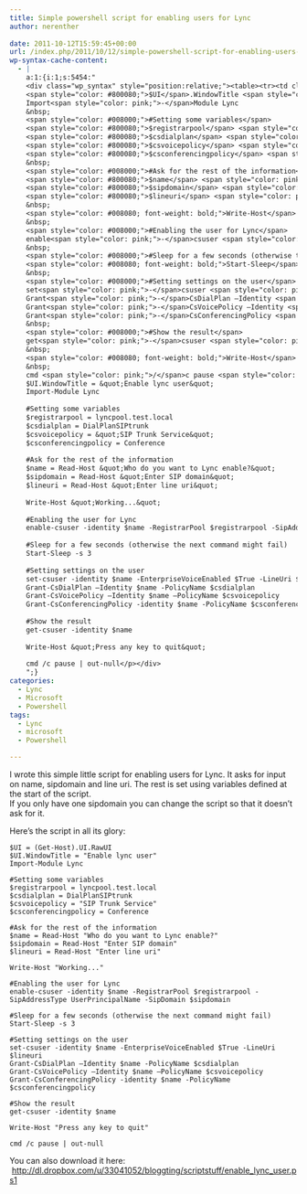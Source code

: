 ```yaml
---
title: Simple powershell script for enabling users for Lync
author: nerenther
 
date: 2011-10-12T15:59:45+00:00
url: /index.php/2011/10/12/simple-powershell-script-for-enabling-users-for-lync/
wp-syntax-cache-content:
  - |
    a:1:{i:1;s:5454:"
    <div class="wp_syntax" style="position:relative;"><table><tr><td class="code"><pre class="powershell" style="font-family:monospace;"><span style="color: #800080;">$UI</span> <span style="color: pink;">=</span> <span style="color: #000000;">&#40;</span><span style="color: #008080; font-weight: bold;">Get-Host</span><span style="color: #000000;">&#41;</span>.UI.RawUI
    <span style="color: #800080;">$UI</span>.WindowTitle <span style="color: pink;">=</span> <span style="color: #800000;">&quot;Enable lync user&quot;</span>
    Import<span style="color: pink;">-</span>Module Lync
    &nbsp;
    <span style="color: #008000;">#Setting some variables</span>
    <span style="color: #800080;">$registrarpool</span> <span style="color: pink;">=</span> lyncpool.test.local
    <span style="color: #800080;">$csdialplan</span> <span style="color: pink;">=</span> DialPlanSIPtrunk
    <span style="color: #800080;">$csvoicepolicy</span> <span style="color: pink;">=</span> <span style="color: #800000;">&quot;SIP Trunk Service&quot;</span>
    <span style="color: #800080;">$csconferencingpolicy</span> <span style="color: pink;">=</span> Conference
    &nbsp;
    <span style="color: #008000;">#Ask for the rest of the information</span>
    <span style="color: #800080;">$name</span> <span style="color: pink;">=</span> <span style="color: #008080; font-weight: bold;">Read-Host</span> <span style="color: #800000;">&quot;Who do you want to Lync enable?&quot;</span>
    <span style="color: #800080;">$sipdomain</span> <span style="color: pink;">=</span> <span style="color: #008080; font-weight: bold;">Read-Host</span> <span style="color: #800000;">&quot;Enter SIP domain&quot;</span>
    <span style="color: #800080;">$lineuri</span> <span style="color: pink;">=</span> <span style="color: #008080; font-weight: bold;">Read-Host</span> <span style="color: #800000;">&quot;Enter line uri&quot;</span>
    &nbsp;
    <span style="color: #008080; font-weight: bold;">Write-Host</span> <span style="color: #800000;">&quot;Working...&quot;</span>
    &nbsp;
    <span style="color: #008000;">#Enabling the user for Lync</span>
    enable<span style="color: pink;">-</span>csuser <span style="color: pink;">-</span>identity <span style="color: #800080;">$name</span> <span style="color: pink;">-</span>RegistrarPool <span style="color: #800080;">$registrarpool</span> <span style="color: pink;">-</span>SipAddressType UserPrincipalName <span style="color: pink;">-</span>SipDomain <span style="color: #800080;">$sipdomain</span>
    &nbsp;
    <span style="color: #008000;">#Sleep for a few seconds (otherwise the next command might fail)</span>
    <span style="color: #008080; font-weight: bold;">Start-Sleep</span> <span style="color: pink;">-</span>s <span style="color: #804000;">3</span>
    &nbsp;
    <span style="color: #008000;">#Setting settings on the user</span>
    set<span style="color: pink;">-</span>csuser <span style="color: pink;">-</span>identity <span style="color: #800080;">$name</span> <span style="color: pink;">-</span>EnterpriseVoiceEnabled <span style="color: #800080;">$True</span> <span style="color: pink;">-</span>LineUri <span style="color: #800080;">$lineuri</span>
    Grant<span style="color: pink;">-</span>CsDialPlan –Identity <span style="color: #800080;">$name</span> <span style="color: pink;">-</span>PolicyName <span style="color: #800080;">$csdialplan</span>
    Grant<span style="color: pink;">-</span>CsVoicePolicy –Identity <span style="color: #800080;">$name</span> –PolicyName <span style="color: #800080;">$csvoicepolicy</span>
    Grant<span style="color: pink;">-</span>CsConferencingPolicy <span style="color: pink;">-</span>identity <span style="color: #800080;">$name</span> <span style="color: pink;">-</span>PolicyName <span style="color: #800080;">$csconferencingpolicy</span>
    &nbsp;
    <span style="color: #008000;">#Show the result</span>
    get<span style="color: pink;">-</span>csuser <span style="color: pink;">-</span>identity <span style="color: #800080;">$name</span>
    &nbsp;
    <span style="color: #008080; font-weight: bold;">Write-Host</span> <span style="color: #800000;">&quot;Press any key to quit&quot;</span>
    &nbsp;
    cmd <span style="color: pink;">/</span>c pause <span style="color: pink;">|</span> <span style="color: #008080; font-weight: bold;">out-null</span> ```</td></tr></table><p class="theCode" style="display:none;">$UI = (Get-Host).UI.RawUI
    $UI.WindowTitle = &quot;Enable lync user&quot;
    Import-Module Lync
    
    #Setting some variables
    $registrarpool = lyncpool.test.local
    $csdialplan = DialPlanSIPtrunk
    $csvoicepolicy = &quot;SIP Trunk Service&quot;
    $csconferencingpolicy = Conference
    
    #Ask for the rest of the information
    $name = Read-Host &quot;Who do you want to Lync enable?&quot;
    $sipdomain = Read-Host &quot;Enter SIP domain&quot;
    $lineuri = Read-Host &quot;Enter line uri&quot;
    
    Write-Host &quot;Working...&quot;
    
    #Enabling the user for Lync
    enable-csuser -identity $name -RegistrarPool $registrarpool -SipAddressType UserPrincipalName -SipDomain $sipdomain
    
    #Sleep for a few seconds (otherwise the next command might fail)
    Start-Sleep -s 3
    
    #Setting settings on the user
    set-csuser -identity $name -EnterpriseVoiceEnabled $True -LineUri $lineuri
    Grant-CsDialPlan –Identity $name -PolicyName $csdialplan
    Grant-CsVoicePolicy –Identity $name –PolicyName $csvoicepolicy
    Grant-CsConferencingPolicy -identity $name -PolicyName $csconferencingpolicy
    
    #Show the result
    get-csuser -identity $name
    
    Write-Host &quot;Press any key to quit&quot;
    
    cmd /c pause | out-null</p></div>
    ";}
categories:
  - Lync
  - Microsoft
  - Powershell
tags:
  - Lync
  - microsoft
  - Powershell

---
```

I wrote this simple little script for enabling users for Lync. It asks for input on name, sipdomain and line uri. The rest is set using variables defined at the start of the script.  
If you only have one sipdomain you can change the script so that it doesn&#8217;t ask for it.

Here&#8217;s the script in all its glory:

 ```
$UI = (Get-Host).UI.RawUI
$UI.WindowTitle = "Enable lync user"
Import-Module Lync

#Setting some variables
$registrarpool = lyncpool.test.local
$csdialplan = DialPlanSIPtrunk
$csvoicepolicy = "SIP Trunk Service"
$csconferencingpolicy = Conference

#Ask for the rest of the information
$name = Read-Host "Who do you want to Lync enable?"
$sipdomain = Read-Host "Enter SIP domain"
$lineuri = Read-Host "Enter line uri"

Write-Host "Working..."

#Enabling the user for Lync
enable-csuser -identity $name -RegistrarPool $registrarpool -SipAddressType UserPrincipalName -SipDomain $sipdomain

#Sleep for a few seconds (otherwise the next command might fail)
Start-Sleep -s 3

#Setting settings on the user
set-csuser -identity $name -EnterpriseVoiceEnabled $True -LineUri $lineuri
Grant-CsDialPlan –Identity $name -PolicyName $csdialplan
Grant-CsVoicePolicy –Identity $name –PolicyName $csvoicepolicy
Grant-CsConferencingPolicy -identity $name -PolicyName $csconferencingpolicy

#Show the result
get-csuser -identity $name

Write-Host "Press any key to quit"

cmd /c pause | out-null 
```

You can also download it here:  <a title="http://dl.dropbox.com/u/33041052/bloggting/scriptstuff/enable_lync_user.ps1" href="http://dl.dropbox.com/u/33041052/bloggting/scriptstuff/enable_lync_user.ps1" target="_blank" rel="noopener">http://dl.dropbox.com/u/33041052/bloggting/scriptstuff/enable_lync_user.ps1</a>